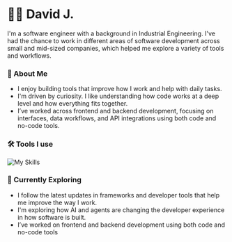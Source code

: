 # 🧑‍💻 David J. 

I'm a software engineer with a background in Industrial Engineering. I've had the chance to work in different areas of software development across small and mid-sized companies, which helped me explore a variety of tools and workflows.

### 🚀 About Me

* I enjoy building tools that improve how I work and help with daily tasks.
* I'm driven by curiosity. I like understanding how code works at a deep level and how everything fits together.
* I’ve worked across frontend and backend development, focusing on interfaces, data workflows, and API integrations using both code and no-code tools.

### 🛠 Tools I use

![My Skills](https://skillicons.dev/icons?i=python,js,ts,react,nodejs,html,css,gcp,aws,azure)

### 🌱 Currently Exploring

* I follow the latest updates in frameworks and developer tools that help me improve the way I work.
* I'm exploring how AI and agents are changing the developer experience in how software is built.
* I’ve worked on frontend and backend development using both code and no-code tools


<!--
**Proce2/Proce2** is a ✨ _special_ ✨ repository because its `README.md` (this file) appears on your GitHub profile.

Here are some ideas to get you started:

- 🔭 I’m currently working on ...
- 🌱 I’m currently learning ...
- 👯 I’m looking to collaborate on ...
- 🤔 I’m looking for help with ...
- 💬 Ask me about ...
- 📫 How to reach me: ...
- 😄 Pronouns: ...
- ⚡ Fun fact: ...
-->
